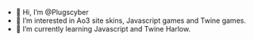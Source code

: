 - 👋 Hi, I’m @Plugscyber
- 👀 I’m interested in Ao3 site skins, Javascript games and Twine games.
- 🌱 I’m currently learning Javascript and Twine Harlow.

<!---
Plugscyber/Plugscyber is a ✨ special ✨ repository because its `README.md` (this file) appears on your GitHub profile.
You can click the Preview link to take a look at your changes.
--->
